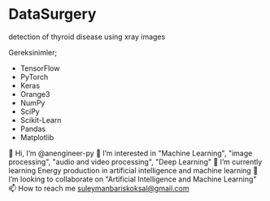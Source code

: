 # DataSurgery
detection of thyroid disease using xray images


Gereksinimler;

- TensorFlow
- PyTorch
- Keras
- Orange3
- NumPy
- SciPy
- Scikit-Learn
- Pandas
- Matplotlib



👋 Hi, I’m @anengineer-py
👀 I’m interested in "Machine Learning", "image processing", "audio and video processing", "Deep Learning"
🌱 I’m currently learning Energy production in artificial intelligence and machine learning
💞️ I’m looking to collaborate on "Artificial Intelligence and Machine Learning"
📫 How to reach me suleymanbariskoksal@gmail.com


